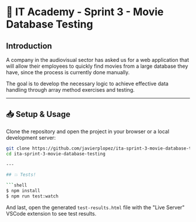 # 📑 IT Academy - Sprint 3 - Movie Database Testing

## Introduction

A company in the audiovisual sector has asked us for a web application that will allow their employees to quickly find movies from a large database they have, since the process is currently done manually.

The goal is to develop the necessary logic to achieve effective data handling through array method exercises and testing.

---

## 📥 Setup & Usage

Clone the repository and open the project in your browser or a local development server:

```bash
git clone https://github.com/javierplopez/ita-sprint-3-movie-database-testing.git
cd ita-sprint-3-movie-database-testing

---

## 💥 Tests!

```shell
$ npm install
$ npm run test:watch
```

And last, open the generated `test-results.html` file with the "Live Server" VSCode extension to see test results.
